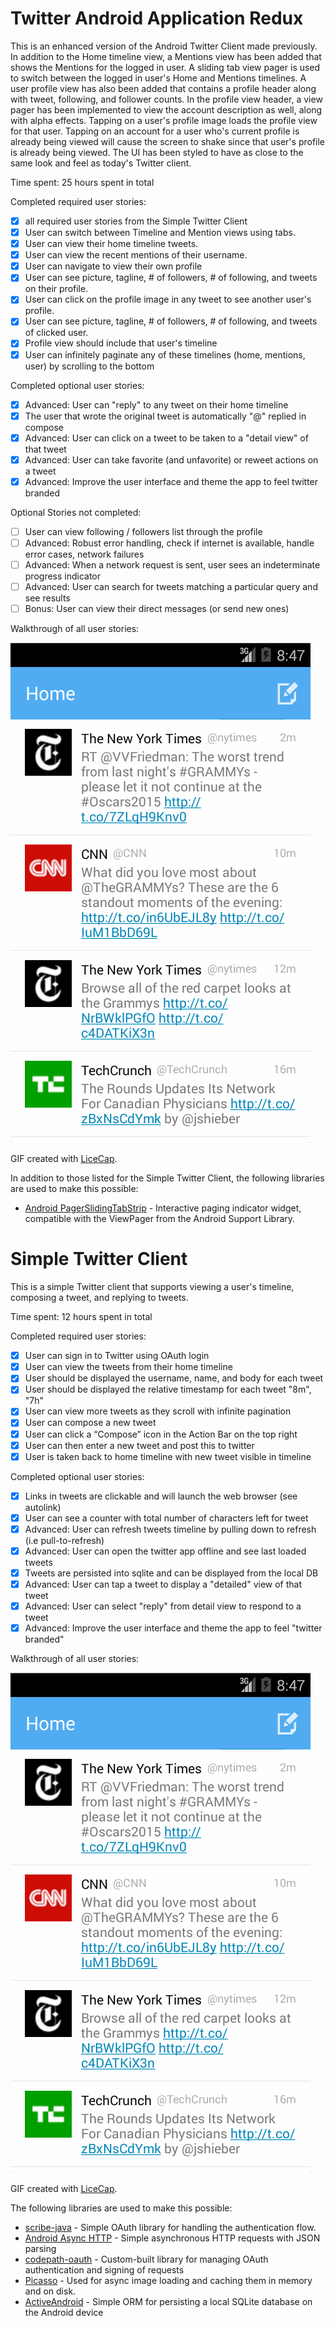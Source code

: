 # Twitter Android Application Redux

This is an enhanced version of the Android Twitter Client made previously. In addition to the Home timeline view, a Mentions view has been added that shows the Mentions for the logged in user.  A sliding tab view pager is used to switch between the logged in user's Home and Mentions timelines.  A user profile view has also been added that contains a profile header along with tweet, following, and follower counts.  In the profile view header, a view pager has been implemented to view the account description as well, along with alpha effects.  Tapping on a user's profile image loads the profile view for that user.  Tapping on an account for a user who's current profile is already being viewed will cause the screen to shake since that user's profile is already being viewed.  The UI has been styled to have as close to the same look and feel as today's Twitter client.

Time spent: 25 hours spent in total

Completed required user stories:

* [x] all required user stories from the Simple Twitter Client
* [x] User can switch between Timeline and Mention views using tabs.
* [x] User can view their home timeline tweets.
* [x] User can view the recent mentions of their username.
* [x] User can navigate to view their own profile
* [x] User can see picture, tagline, # of followers, # of following, and tweets on their profile.
* [x] User can click on the profile image in any tweet to see another user's profile.
* [x] User can see picture, tagline, # of followers, # of following, and tweets of clicked user.
* [x] Profile view should include that user's timeline
* [x] User can infinitely paginate any of these timelines (home, mentions, user) by scrolling to the bottom

Completed optional user stories:

* [x] Advanced: User can "reply" to any tweet on their home timeline
* [x] The user that wrote the original tweet is automatically "@" replied in compose
* [x] Advanced: User can click on a tweet to be taken to a "detail view" of that tweet
* [x] Advanced: User can take favorite (and unfavorite) or reweet actions on a tweet
* [x] Advanced: Improve the user interface and theme the app to feel twitter branded

Optional Stories not completed:

* [ ] User can view following / followers list through the profile
* [ ] Advanced: Robust error handling, check if internet is available, handle error cases, network failures
* [ ] Advanced: When a network request is sent, user sees an indeterminate progress indicator
* [ ] Advanced: User can search for tweets matching a particular query and see results
* [ ] Bonus: User can view their direct messages (or send new ones)

Walkthrough of all user stories:

![Video Walkthrough](demo.gif)

GIF created with [LiceCap](http://www.cockos.com/licecap/).

In addition to those listed for the Simple Twitter Client, the following libraries are used to make this possible:

 * [Android PagerSlidingTabStrip](https://github.com/astuetz/PagerSlidingTabStrip) - Interactive paging indicator widget, compatible with the ViewPager from the Android Support Library.

# Simple Twitter Client

This is a simple Twitter client that supports viewing a user's timeline, composing a tweet, and replying to tweets.

Time spent: 12 hours spent in total

Completed required user stories:

* [x] User can sign in to Twitter using OAuth login
* [x] User can view the tweets from their home timeline
* [x] User should be displayed the username, name, and body for each tweet
* [x] User should be displayed the relative timestamp for each tweet "8m", "7h"
* [x] User can view more tweets as they scroll with infinite pagination
* [x] User can compose a new tweet
* [x] User can click a “Compose” icon in the Action Bar on the top right
* [x] User can then enter a new tweet and post this to twitter
* [x] User is taken back to home timeline with new tweet visible in timeline

Completed optional user stories:

* [x] Links in tweets are clickable and will launch the web browser (see autolink)
* [x] User can see a counter with total number of characters left for tweet
* [x] Advanced: User can refresh tweets timeline by pulling down to refresh (i.e pull-to-refresh)
* [x] Advanced: User can open the twitter app offline and see last loaded tweets
* [x] Tweets are persisted into sqlite and can be displayed from the local DB
* [x] Advanced: User can tap a tweet to display a "detailed" view of that tweet
* [x] Advanced: User can select "reply" from detail view to respond to a tweet
* [x] Advanced: Improve the user interface and theme the app to feel "twitter branded"

Walkthrough of all user stories:

![Video Walkthrough](demo-v1.gif)

GIF created with [LiceCap](http://www.cockos.com/licecap/).

The following libraries are used to make this possible:

 * [scribe-java](https://github.com/fernandezpablo85/scribe-java) - Simple OAuth library for handling the authentication flow.
 * [Android Async HTTP](https://github.com/loopj/android-async-http) - Simple asynchronous HTTP requests with JSON parsing
 * [codepath-oauth](https://github.com/thecodepath/android-oauth-handler) - Custom-built library for managing OAuth authentication and signing of requests
 * [Picasso](https://github.com/square/picasso) - Used for async image loading and caching them in memory and on disk.
 * [ActiveAndroid](https://github.com/pardom/ActiveAndroid) - Simple ORM for persisting a local SQLite database on the Android device